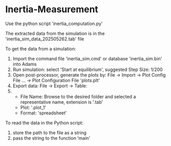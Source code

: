 # Inertia-Measurement

Use the python script 'inertia_computation.py'

The extracted data from the simulation is in the 'inertia_sim_data_202505262.tab' file

To get the data from a simulation:

1. Import the command file 'inertia_sim.cmd' or database 'inertia_sim.bin' into Adams
2. Run simulation: select 'Start at equilibrium', suggested Step Size: 1/200
3. Open post-processor, generate the plots by: File -> Import -> Plot Config File ... -> Plot Configuration File 'plots.plt'
4. Export data: File -> Export -> Table:
5. - File Name: Browse to the desired folder and selected a representative name, extension is '.tab'
   - Plot: '.plot_1'
   - Format: 'spreadsheet'

To read the data in the Python script:
1. store the path to the file as a string
2. pass the string to the function 'main'
